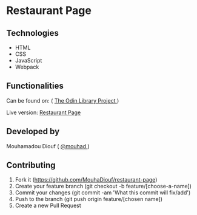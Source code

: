 # Restaurant Page


## Technologies

- HTML
- CSS
- JavaScript
- Webpack



## Functionalities

Can be found on: ( <a href="https://www.theodinproject.com/courses/javascript/lessons/restaurant-page"> The Odin Library Project </a>)

Live version: <a href="https://mouhadiouf.github.io/restaurant-page/" target="_blank"> Restaurant Page </a>

## Developed by

Mouhamadou Diouf ( <a href="https://github.com/MouhaDiouf"> @mouhad </a>)

## Contributing

1. Fork it (https://github.com/MouhaDiouf/restaurant-page)
2. Create your feature branch (git checkout -b feature/[choose-a-name])
3. Commit your changes (git commit -am 'What this commit will fix/add')
4. Push to the branch (git push origin feature/[chosen name])
5. Create a new Pull Request
